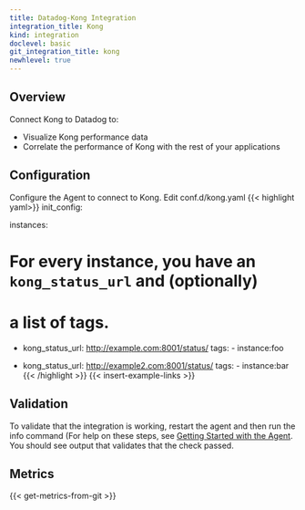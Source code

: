 ```yaml
---
title: Datadog-Kong Integration
integration_title: Kong
kind: integration
doclevel: basic
git_integration_title: kong
newhlevel: true
---
```


## Overview

Connect Kong to Datadog to:

* Visualize Kong performance data
* Correlate the performance of Kong with the rest of your applications


## Configuration

Configure the Agent to connect to Kong. Edit conf.d/kong.yaml
{{< highlight yaml>}}
init_config:

instances:
# For every instance, you have an `kong_status_url` and (optionally)
# a list of tags.

-   kong_status_url: http://example.com:8001/status/
    tags:
        -   instance:foo

-   kong_status_url: http://example2.com:8001/status/
    tags:
        -   instance:bar
{{< /highlight >}}
{{< insert-example-links >}}

## Validation

To validate that the integration is working, restart the agent and then run the info command (For help on these steps, see [Getting Started with the Agent](/guides/basic_agent_usage/).  You should see output that validates that the check passed.

## Metrics

{{< get-metrics-from-git >}}
